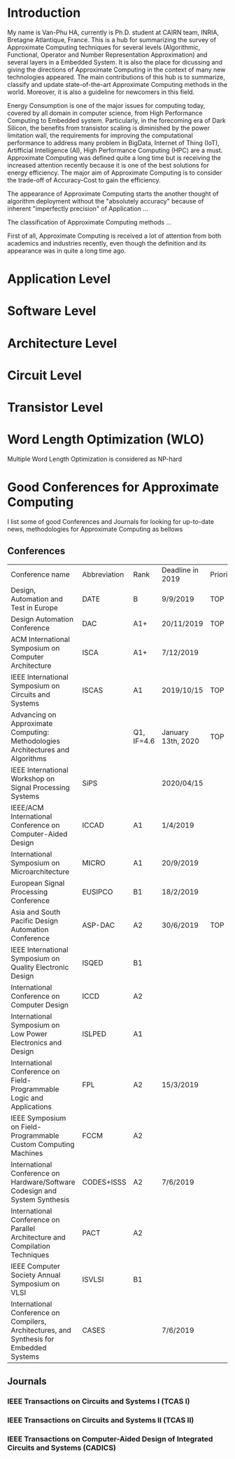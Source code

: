 # Introduction
My name is Van-Phu HA, currently is Ph.D. student at CAIRN team, INRIA, Bretagne Atlantique, France. This is a hub for summarizing the survey of Approximate Computing techniques for several levels (Algorithmic, Functional, Operator and Number Representation Approximation) and several layers in a Embedded System. It is also the place for dicussing and giving the directions of Approximate Computing in the context of many new technologies appeared. The main contributions of this hub is to summarize, classify and update state-of-the-art Approximate Computing methods in the world. Moreover, it is also a guideline for newcomers in this field.

Energy Consumption is one of the major issues for computing today, covered by all domain in computer science, from High Performance Computing to Embedded system. Particularly, in the forecoming era of Dark Silicon, the benefits from transistor scaling is diminished by the power limitation wall, the requirements for improving the computational performance to address many problem in BigData, Internet of Thing (IoT), Artifficial Intelligence (AI), High Performance Computing (HPC) are a must. Approximate Computing was defined quite a long time but is receiving the increased attention recently because it is one of the best solutions for energy efficiency. The major aim of Approximate Computing is to consider the trade-off of Accuracy-Cost to gain the efficiency. 

The appearance of Approximate Computing starts the another thought of algorithm deployment without the "absolutely accuracy" because of inherent "imperfectly precision" of Application ...

The classification of Approximate Computing methods ...

First of all, Approximate Computing is received a lot of attention from both academics and industries recently, even though the definition and its appearance was in quite a long time ago.
# Application Level

# Software Level

# Architecture Level

# Circuit Level

# Transistor Level

# Word Length Optimization (WLO)
Multiple Word Length Optimization is considered as NP-hard 

# Good Conferences for Approximate Computing 
I list some of good Conferences and Journals for looking for up-to-date news, methodologies for Approximate Computing as bellows

## Conferences

|                                                                                            |                |        |                    |          | 
|--------------------------------------------------------------------------------------------|----------------|--------|--------------------|----------| 
| Conference name                                                                            |  Abbreviation  |  Rank  |  Deadline in 2019  | Priority | 
|  Design, Automation and Test in Europe                                                     |  DATE          |  B     |  9/9/2019          | TOP      | 
|  Design Automation Conference                                                              |  DAC           |  A1+   |  20/11/2019        | TOP      | 
|  ACM International Symposium on Computer Architecture                                      |  ISCA          |  A1+   |  7/12/2019         |          | 
|  IEEE International Symposium on Circuits and Systems                                      |  ISCAS         |  A1    |  2019/10/15         |  TOP     | 
|Advancing on Approximate Computing: Methodologies Architectures and Algorithms              |  | Q1, IF=4.6 | January 13th, 2020 | TOP|  
|  IEEE International Workshop on Signal Processing Systems                                  |  SiPS         |      |  2020/04/15         |       | 
|  IEEE/ACM International Conference on Computer-Aided Design                                |  ICCAD         |  A1    |  1/4/2019          |          | 
|  International Symposium on Microarchitecture                                              |  MICRO         |  A1    |  20/9/2019         |          | 
|  European Signal Processing Conference                                                     |  EUSIPCO       |  B1    |  18/2/2019         |          | 
|  Asia and South Pacific Design Automation Conference                                       |  ASP-DAC       |  A2    |  30/6/2019         | TOP      | 
|  IEEE International Symposium on Quality Electronic Design                                 |  ISQED         |  B1    |                    |          | 
|  International Conference on Computer Design                                               |  ICCD          |  A2    |                    |          | 
|  International Symposium on Low Power Electronics and Design                               |  ISLPED        |  A1    |                    |          | 
|  International Conference on Field-Programmable Logic and Applications                     |  FPL           |  A2    |  15/3/2019         |          | 
|  IEEE Symposium on Field-Programmable Custom Computing Machines                            |  FCCM          |  A2    |                    |          | 
|  International Conference on Hardware/Software Codesign and System Synthesis               |  CODES+ISSS    |  A2    |  7/6/2019          |          | 
|  International Conference on Parallel Architecture and Compilation Techniques              |  PACT          |  A2    |                    |          | 
|  IEEE Computer Society Annual Symposium on VLSI                                            |  ISVLSI        |  B1    |                    |          | 
|  International Conference on Compilers, Architectures, and Synthesis for Embedded Systems  |  CASES         |        |  7/6/2019          |          | 


## Journals
### IEEE Transactions on Circuits and Systems I (TCAS I)
### IEEE Transactions on Circuits and Systems II (TCAS II)
### IEEE Transactions on Computer-Aided Design of Integrated Circuits and Systems (CADICS)

